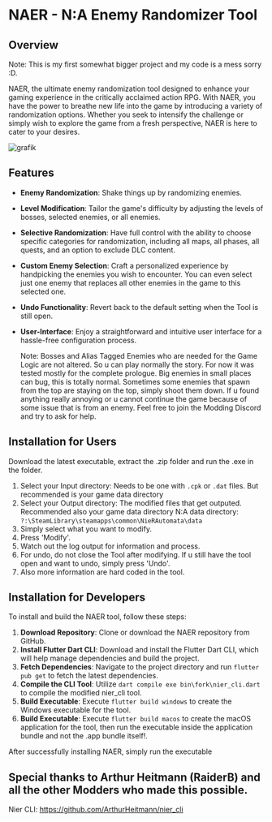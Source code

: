 # NAER - N:A Enemy Randomizer Tool

## Overview

Note: This is my first somewhat bigger project and my code is a mess sorry :D.

NAER, the ultimate enemy randomization tool designed to enhance your gaming experience in the critically acclaimed action RPG. With NAER, you have the power to breathe new life into the game by introducing a variety of randomization options. Whether you seek to intensify the challenge or simply wish to explore the game from a fresh perspective, NAER is here to cater to your desires.

![grafik](https://github.com/Vluurie/NAER/assets/145698737/daa0572f-87c1-421d-986c-799dc4403c15)


## Features

- **Enemy Randomization**: Shake things up by randomizing enemies.
- **Level Modification**: Tailor the game's difficulty by adjusting the levels of bosses, selected enemies, or all enemies.
- **Selective Randomization**: Have full control with the ability to choose specific categories for randomization, including all maps, all phases, all quests, and an option to exclude DLC content.
- **Custom Enemy Selection**: Craft a personalized experience by handpicking the enemies you wish to encounter. You can even select just one enemy that replaces all other enemies in the game to this selected one.
- **Undo Functionality**: Revert back to the default setting when the Tool is still open.
- **User-Interface**: Enjoy a straightforward and intuitive user interface for a hassle-free configuration process.

  Note: Bosses and Alias Tagged Enemies who are needed for the Game Logic are not altered. So u can play normally the story.
  For now it was tested mostly for the complete prologue.
  Big enemies in small places can bug, this is totally normal.
  Sometimes some enemies that spawn from the top are staying on the top, simply shoot them down.
  If u found anything really annoying or u cannot continue the game because of some issue that is from an enemy. Feel free to join the Modding Discord and try to ask for help.

## Installation for Users

Download the latest executable, extract the .zip folder and run the .exe in the folder.

  1. Select your Input directory: Needs to be one with `.cpk` or `.dat` files. But recommended is your game data directory
  2. Select your Output directory: The modified files that get outputed. Recommended also your game data directory
     N:A data directory: `?:\SteamLibrary\steamapps\common\NieRAutomata\data`
  4. Simply select what you want to modify.
  5. Press 'Modify'.
  6. Watch out the log output for information and process.
  7. For undo, do not close the Tool after modifying. If u still have the tool open and want to undo, simply press 'Undo'.
  8. Also more information are hard coded in the tool.

## Installation for Developers

To install and build the NAER tool, follow these steps:

1. **Download Repository**: Clone or download the NAER repository from GitHub.
2. **Install Flutter Dart CLI**: Download and install the Flutter Dart CLI, which will help manage dependencies and build the project.
3. **Fetch Dependencies**: Navigate to the project directory and run `flutter pub get` to fetch the latest dependencies.
4. **Compile the CLI Tool**: Utilize `dart compile exe bin\fork\nier_cli.dart` to compile the modified nier_cli tool.
5. **Build Executable**: Execute `flutter build windows` to create the Windows executable for the tool.
6. **Build Executable**: Execute `flutter build macos` to create the macOS application for the tool, then run the executable inside the application bundle and not the .app bundle itself!.

After successfully installing NAER, simply run the executable

## Special thanks to Arthur Heitmann (RaiderB) and all the other Modders who made this possible.
Nier CLI: https://github.com/ArthurHeitmann/nier_cli
